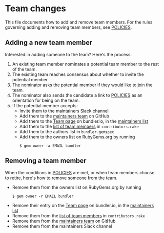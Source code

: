 # Team changes

This file documents how to add and remove team members. For the rules governing adding and removing team members, see [POLICIES][policies].

## Adding a new team member

Interested in adding someone to the team? Here's the process.

1. An existing team member nominates a potential team member to the rest of the team.
2. The existing team reaches consensus about whether to invite the potential member.
3. The nominator asks the potential member if they would like to join the team.
4. The nominator also sends the candidate a link to [POLICIES][policies] as an orientation for being on the team.
5. If the potential member accepts:
    - Invite them to the maintainers Slack channel
    - Add them to the [maintainers team][org_team] on GitHub
    - Add them to the [Team page][team] on bundler.io, in the [maintainers list][maintainers]
    - Add them to the [list of team members][list] in `contributors.rake`
    - Add them to the authors list in `bundler.gemspec`
    - Add them to the owners list on RubyGems.org by running
      ```
      $ gem owner -a EMAIL bundler
      ```


## Removing a team member

When the conditions in [POLICIES](https://github.com/rubygems/rubygems/blob/master/bundler/doc/POLICIES.md#maintainer-team-guidelines) are met, or when team members choose to retire, here's how to remove someone from the team.

- Remove them from the owners list on RubyGems.org by running
  ```
  $ gem owner -r EMAIL bundler
  ```
- Remove their entry on the [Team page][team] on bundler.io, in the [maintainers list][maintainers]
- Remove them from the [list of team members][list] in `contributors.rake`
- Remove them from the [maintainers team][org_team] on GitHub
- Remove them from the maintainers Slack channel

[policies]: https://github.com/rubygems/rubygems/blob/master/bundler/doc/POLICIES.md#bundler-policies
[org_team]: https://github.com/orgs/bundler/teams/maintainers/members
[team]: https://bundler.io/contributors.html
[maintainers]: https://github.com/rubygems/bundler-site/blob/02483d3f79f243774722b3fc18a471ca77b1c424/source/contributors.html.haml#L25
[list]: https://github.com/rubygems/bundler-site/blob/02483d3f79f243774722b3fc18a471ca77b1c424/lib/tasks/contributors.rake#L8
